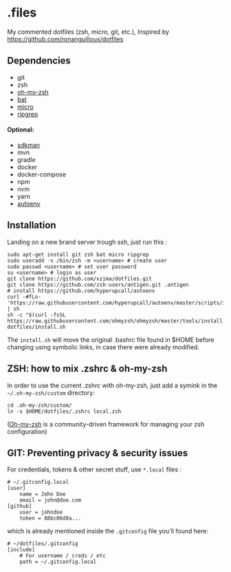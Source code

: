 # .files

My commented dotfiles (zsh, micro, git, etc.),
Inspired by https://github.com/ronanguilloux/dotfiles

## Dependencies

- git
- zsh
- [oh-my-zsh](https://github.com/ohmyzsh/ohmyzsh)
- [bat](https://github.com/sharkdp/bat)
- [micro](https://github.com/zyedidia/micro)
- [ripgrep](https://github.com/BurntSushi/ripgrep)

#### Optional:

- [sdkman](https://github.com/sdkman/sdkman-cli)
- mvn
- gradle
- docker
- docker-compose
- npm
- nvm
- yarn
- [autoenv](https://github.com/hyperupcall/autoenv)

## Installation

Landing on a new brand server trough ssh, just run this :

```shell
sudo apt-get install git zsh bat micro ripgrep
sudo useradd -s /bin/zsh -m <username> # create user
sudo passwd <username> # set user password
su <username> # login as user
git clone https://github.com/xzima/dotfiles.git
git clone https://github.com/zsh-users/antigen.git .antigen
# install https://github.com/hyperupcall/autoenv
curl -#fLo- 'https://raw.githubusercontent.com/hyperupcall/autoenv/master/scripts/install.sh' | sh 
sh -c "$(curl -fsSL https://raw.githubusercontent.com/ohmyzsh/ohmyzsh/master/tools/install.sh)"
dotfiles/install.sh
```

The `install.sh` will move the original .bashrc file found in $HOME before changing using symbolic links, in case there
were already modified.

## ZSH: how to mix .zshrc & oh-my-zsh

In order to use the current .zshrc with oh-my-zsh, just add a symink in the `~/.oh-my-zsh/custom` directory:

```shell
cd .oh-my-zsh/custom/
ln -s $HOME/dotfiles/.zshrc local.zsh
```

([Oh-my-zsh](https://github.com/robbyrussell/oh-my-zsh) is a community-driven framework for managing your zsh
configuration)

## GIT: Preventing privacy & security issues

For credentials, tokens & other secret stuff, use `*.local` files :

```
# ~/.gitconfig.local
[user]
    name = John Doe
    email = john@doe.com
[github]
    user = johndoe
    token = 88bc06d8a...
```

which is already mentioned inside the `.gitconfig` file you'll found here:

```
# ~/dotfiles/.gitconfig
[include]
    # For username / creds / etc
    path = ~/.gitconfig.local
```
